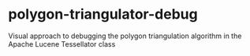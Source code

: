 # polygon-triangulator-debug
Visual approach to debugging the polygon triangulation algorithm in the Apache Lucene Tessellator class

